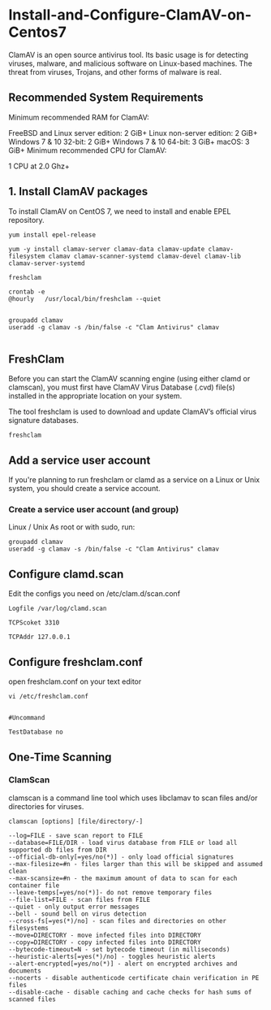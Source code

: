 # Install-and-Configure-ClamAV-on-Centos7

ClamAV is an open source antivirus tool. Its basic usage is for detecting viruses, malware, and malicious software on Linux-based machines. The threat from viruses, Trojans, and other forms of malware is real. 

## Recommended System Requirements

Minimum recommended RAM for ClamAV:

FreeBSD and Linux server edition: 2 GiB+
Linux non-server edition: 2 GiB+
Windows 7 & 10 32-bit: 2 GiB+
Windows 7 & 10 64-bit: 3 GiB+
macOS: 3 GiB+
Minimum recommended CPU for ClamAV:

1 CPU at 2.0 Ghz+



## 1. Install ClamAV packages
To install ClamAV on CentOS 7, we need to install and enable EPEL repository.

```
yum install epel-release

yum -y install clamav-server clamav-data clamav-update clamav-filesystem clamav clamav-scanner-systemd clamav-devel clamav-lib clamav-server-systemd

freshclam

crontab -e
@hourly   /usr/local/bin/freshclam --quiet


groupadd clamav
useradd -g clamav -s /bin/false -c "Clam Antivirus" clamav


```
## FreshClam

Before you can start the ClamAV scanning engine (using either clamd or clamscan), you must first have ClamAV Virus Database (.cvd) file(s) installed in the appropriate location on your system.

The tool freshclam is used to download and update ClamAV’s official virus signature databases.

```
freshclam
```

## Add a service user account

If you're planning to run freshclam or clamd as a service on a Linux or Unix system, you should create a service account.

### Create a service user account (and group)
Linux / Unix
As root or with sudo, run:

```
groupadd clamav
useradd -g clamav -s /bin/false -c "Clam Antivirus" clamav
```

## Configure clamd.scan

 Edit the configs you need on /etc/clam.d/scan.conf
 
 ```
 Logfile /var/log/clamd.scan
 
 TCPScoket 3310
 
 TCPAddr 127.0.0.1
 
 ```
 
 ## Configure freshclam.conf
 
 open freshclam.conf on your text editor 
 
 ```
 vi /etc/freshclam.conf
 
 
 #Uncommand
 
 TestDatabase no
 ```
 
 ## One-Time Scanning
 
### ClamScan
clamscan is a command line tool which uses libclamav to scan files and/or directories for viruses.

```
clamscan [options] [file/directory/-]

```

```
--log=FILE - save scan report to FILE
--database=FILE/DIR - load virus database from FILE or load all supported db files from DIR
--official-db-only[=yes/no(*)] - only load official signatures
--max-filesize=#n - files larger than this will be skipped and assumed clean
--max-scansize=#n - the maximum amount of data to scan for each container file
--leave-temps[=yes/no(*)]- do not remove temporary files
--file-list=FILE - scan files from FILE
--quiet - only output error messages
--bell - sound bell on virus detection
--cross-fs[=yes(*)/no] - scan files and directories on other filesystems
--move=DIRECTORY - move infected files into DIRECTORY
--copy=DIRECTORY - copy infected files into DIRECTORY
--bytecode-timeout=N - set bytecode timeout (in milliseconds)
--heuristic-alerts[=yes(*)/no] - toggles heuristic alerts
--alert-encrypted[=yes/no(*)] - alert on encrypted archives and documents
--nocerts - disable authenticode certificate chain verification in PE files
--disable-cache - disable caching and cache checks for hash sums of scanned files

```
